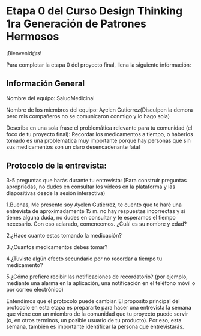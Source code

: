 # Etapa 0 del Curso Design Thinking 1ra Generación de Patrones Hermosos

¡Bienvenid@s!

Para completar la etapa 0 del proyecto final, llena la siguiente información:

## Información General

Nombre del equipo: SaludMedicinal

Nombre de los miembros del equipo: Ayelen Gutierrez(Disculpen la demora pero mis compañeros no se comunicaron conmigo y lo hago sola)

Describa en una sola frase el problemática relevante para tu comunidad (el foco de tu proyecto final): Recordar los medicamentos a tiempo, o haberlos tomado es una problematica muy importante porque hay personas que sin sus medicamentos son un claro desencadenante fatal

## Protocolo de la entrevista:

3-5 preguntas que harás durante tu entrevista:
(Para construir preguntas apropriadas, no dudes en consultar los vídeos en la plataforma y las diapositivas desde la sesión interactiva)

1.Buenas, Me presento soy Ayelen Gutierrez, te cuento que te haré una entrevista de aproximadamente 15 m. no hay respuestas incorrectas y si tienes alguna duda, no dudes en consultar y te esperamos el tiempo necesario. Con eso aclarado, comencemos. 
¿Cuál es su nombre y edad?

2.¿Hace cuanto estas tomando la medicación?

3.¿Cuantos medicamentos debes tomar?

4.¿Tuviste algún efecto secundario por no recordar a tiempo tu medicamento?

5.¿Cómo prefiere recibir las notificaciones de recordatorio? (por ejemplo, mediante una alarma en la aplicación, una notificación en el teléfono móvil o por correo electrónico)

Entendimos que el protocolo puede cambiar. El proposito principal del protocolo en esta etapa es prepararte para hacer una entrevista la semana que viene con un miembro de la comunidad que tu proyecto puede servir (o, en otros terminos, un posible usuario de tu producto). Por eso, esta semana, también es importante identificar la persona que entrevistarás. 

